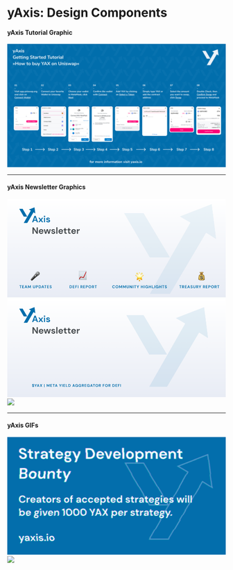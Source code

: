 # yAxis: Design Components

#### yAxis Tutorial Graphic

<img src="https://github.com/dvdptr/de-design/blob/master/concepts/yAxis/gettingStarted-Uniswap-noArrows.png" width="full">

---

#### yAxis Newsletter Graphics

<img src="https://github.com/dvdptr/de-design/blob/master/concepts/yAxis/yax-emojHeader.png" width="full">
<img src="https://github.com/dvdptr/de-design/blob/master/concepts/yAxis/yaxis-newsletterHeader.png" width="full">
<img src="https://github.com/dvdptr/de-design/blob/master/concepts/yAxis/yaxis-newsletter-header-proposal-2.png" width="full">

---

#### yAxis GIFs

<img src="https://github.com/dvdptr/de-design/blob/master/concepts/yAxis/yax-bounty.gif" width="full">
<img src="https://github.com/dvdptr/de-design/blob/master/concepts/yAxis/yAxis-pixelArt-noise.gif" width="full">
